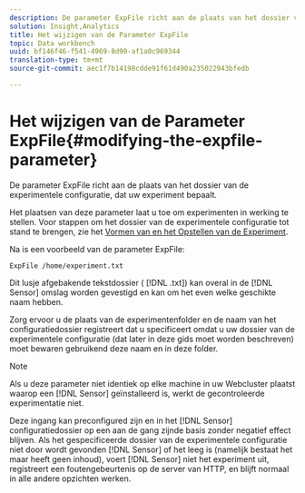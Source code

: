```yaml
---
description: De parameter ExpFile richt aan de plaats van het dossier van de experimentele configuratie, dat uw experiment bepaalt.
solution: Insight,Analytics
title: Het wijzigen van de Parameter ExpFile
topic: Data workbench
uuid: bf146f46-f541-4969-8d90-af1a0c969344
translation-type: tm+mt
source-git-commit: aec1f7b14198cdde91f61d490a235022943bfedb

---
```



# Het wijzigen van de Parameter ExpFile{#modifying-the-expfile-parameter}

De parameter ExpFile richt aan de plaats van het dossier van de experimentele configuratie, dat uw experiment bepaalt.

Het plaatsen van deze parameter laat u toe om experimenten in werking te stellen. Voor stappen om het dossier van de experimentele configuratie tot stand te brengen, zie het [Vormen van en het Opstellen van de Experiment](../../../home/c-undst-ctrld-exp/t-crt-ctrld-exp/c-cnfg-dply-exp.md#concept-50f1de0242904698937bb72b3ea1b429).

Na is een voorbeeld van de parameter ExpFile:

```
ExpFile /home/experiment.txt
```

Dit lusje afgebakende tekstdossier ( [!DNL .txt]) kan overal in de [!DNL Sensor] omslag worden gevestigd en kan om het even welke geschikte naam hebben.

Zorg ervoor u de plaats van de experimentenfolder en de naam van het configuratiedossier registreert dat u specificeert omdat u uw dossier van de experimentele configuratie (dat later in deze gids moet worden beschreven) moet bewaren gebruikend deze naam en in deze folder.

>[!NOTE]
>
>Als u deze parameter niet identiek op elke machine in uw Webcluster plaatst waarop een [!DNL Sensor] geïnstalleerd is, werkt de gecontroleerde experimentatie niet.

Deze ingang kan preconfigured zijn en in het [!DNL Sensor] configuratiedossier op een aan de gang zijnde basis zonder negatief effect blijven. Als het gespecificeerde dossier van de experimentele configuratie niet door wordt gevonden [!DNL Sensor] of het leeg is (namelijk bestaat het maar heeft geen inhoud), voert [!DNL Sensor] niet het experiment uit, registreert een foutengebeurtenis op de server van HTTP, en blijft normaal in alle andere opzichten werken.
